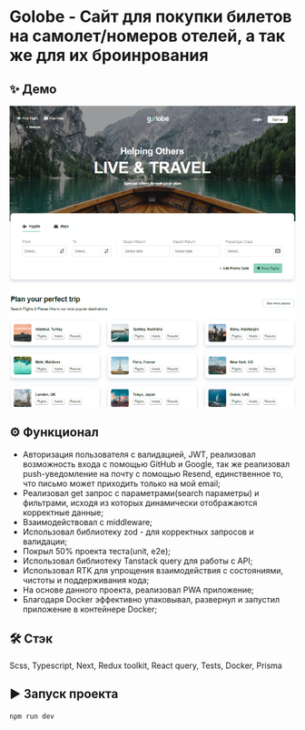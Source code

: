 # Golobe - Сайт для покупки билетов на самолет/номеров отелей, а так же для их броинрования

## ✨ Демо

![alt text](image.png)

## ⚙ Функционал

- Авторизация пользователя с валидацией, JWT, реализовал возможность входа с помощью GitHub и Google, так же реализовал push-уведомление на почту с помощью Resend, единственное то, что письмо может приходить только на мой email;
- Реализовал get запрос с параметрами(search параметры) и фильтрами, исходя из которых динамически отображаются корректные данные;
- Взаимодействовал с middleware;
- Использовал библиотеку zod - для корректных запросов и валидации;
- Покрыл 50% проекта теста(unit, e2e);
- Использовал библиотеку Tanstack query для работы с API;
- Использовал RTK для упрощения взаимодействия с состояниями, чистоты и поддерживания кода;
- На основе данного проекта, реализовал PWA приложение;
- Благодаря Docker эффективно упаковывал, развернул и запустил приложение в контейнере Docker;

## 🛠 Стэк

Scss, Typescript, Next, Redux toolkit, React query, Tests, Docker, Prisma

## ▶ Запуск проекта

`npm run dev`
